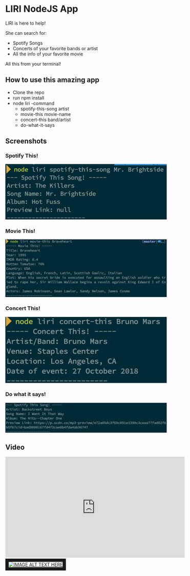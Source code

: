 # LIRI NodeJS App
LIRI is here to help!

She can search for:

* Spotify Songs
* Concerts of your favorite bands or artist
* All the info of your favorite movie

All this from your terminal!

## How to use this amazing app

* Clone the repo
* run npm install
* node liri -command
    * spotify-this-song artist
    * movie-this movie-name
    * concert-this band/artist
    * do-what-it-says

## Screenshots
### Spotify This!
![Spotify This](assets/images/spotify.png)
### Movie This!
![Movie This](assets/images/movie.png)
### Concert This!
![Spotify This](assets/images/concert.png)
### Do what it says!
![Spotify This](assets/images/dowhat.png)

## Video

<iframe width="560" height="315" src="https://www.youtube.com/embed/MrxVhniT-j4" frameborder="0" allow="autoplay; encrypted-media" allowfullscreen></iframe>
<a href="http://www.youtube.com/watch?feature=player_embedded&v=MrxVhniT-j4
" target="_blank"><img src="http://img.youtube.com/vi/MrxVhniT-j4/0.jpg" 
alt="IMAGE ALT TEXT HERE" width="240" height="180" border="10" /></a>
